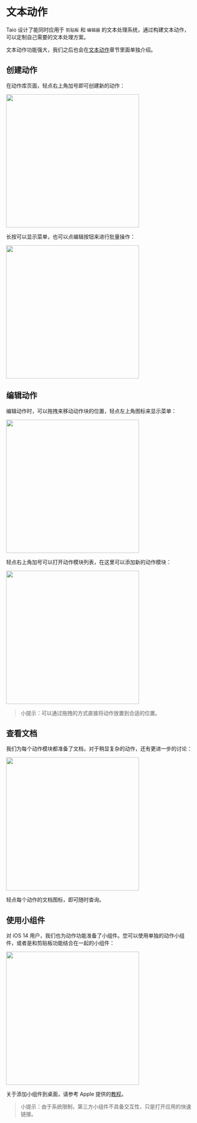 # 文本动作

Taio 设计了能同时应用于 `剪贴板` 和 `编辑器` 的文本处理系统，通过构建文本动作，可以定制自己需要的文本处理方案。

文本动作功能强大，我们之后也会在[文本动作](bo/actions/basics.md)章节里面单独介绍。

## 创建动作

在动作库页面，轻点右上角加号即可创建新的动作：

<img src="../bo/quick-start/assets/IMG_12.png" width="360" />

长按可以显示菜单，也可以点编辑按钮来进行批量操作：

<img src="../bo/quick-start/assets/IMG_13.png" width="360" />

## 编辑动作

编辑动作时，可以拖拽来移动动作块的位置，轻点左上角图标来显示菜单：

<img src="../bo/quick-start/assets/IMG_14.png" width="360" />

轻点右上角加号可以打开动作模块列表，在这里可以添加新的动作模块：

<img src="../bo/quick-start/assets/IMG_15.png" width="360" />

> 小提示：可以通过拖拽的方式直接将动作放置到合适的位置。

## 查看文档

我们为每个动作模块都准备了文档，对于稍显复杂的动作，还有更进一步的讨论：

<img src="../bo/quick-start/assets/IMG_16.png" width="360" />

轻点每个动作的文档图标，即可随时查询。

## 使用小组件

对 iOS 14 用户，我们也为动作功能准备了小组件。您可以使用单独的动作小组件，或者是和剪贴板功能结合在一起的小组件：

<img src="../bo/quick-start/assets/IMG_17.png" width="360" />

关于添加小组件到桌面，请参考 Apple 提供的[教程](https://support.apple.com/zh-bo/HT207122)。

> 小提示：由于系统限制，第三方小组件不具备交互性，只是打开应用的快速链接。